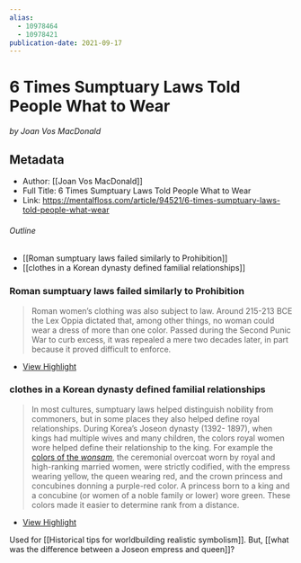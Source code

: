 ```yaml
---
alias: 
  - 10978464
  - 10978421
publication-date: 2021-09-17
---
```


# 6 Times Sumptuary Laws Told People What to Wear
<cite>by Joan Vos MacDonald</cite>

## Metadata
- Author: [[Joan Vos MacDonald]]
- Full Title: 6 Times Sumptuary Laws Told People What to Wear
- Link: https://mentalfloss.com/article/94521/6-times-sumptuary-laws-told-people-what-wear

###### Outline 
- [[Roman sumptuary laws failed similarly to Prohibition]]
- [[clothes in a Korean dynasty defined familial relationships]]

### Roman sumptuary laws failed similarly to Prohibition 

> Roman women’s clothing was also subject to law. Around 215-213 BCE the Lex Oppia dictated that, among other things, no woman could wear a dress of more than one color. Passed during the Second Punic War to curb excess, it was repealed a mere two decades later, in part because it proved difficult to enforce.


 * [View Highlight](https://read.readwise.io/read/01ffr3dxqbdwj156wx389fd3a8)

### clothes in a Korean dynasty defined familial relationships

> In most cultures, sumptuary laws helped distinguish nobility from commoners, but in some places they also helped define royal relationships. During Korea’s Joseon dynasty (1392- 1897), when kings had multiple wives and many children, the colors royal women wore helped define their relationship to the king. For example the [colors of the *wonsam*](http://www.lifeinkorea.com/culture/clothes/clothes.cfm?xURL=official), the ceremonial overcoat worn by royal and high-ranking married women, were strictly codified, with the empress wearing yellow, the queen wearing red, and the crown princess and concubines donning a purple-red color. A princess born to a king and a concubine (or women of a noble family or lower) wore green. These colors made it easier to determine rank from a distance.

 * [View Highlight](https://mentalfloss.com/article/94521/6-times-sumptuary-laws-told-people-what-wear?__readwiseLocation=0%2F20%2F3%2F1%2F1%2F3%2F1%2F1%2F3%2F19%2F1%2F50%3A1%2C2%2F20%2F3%2F1%2F1%2F3%2F1%2F1%2F3%2F19%2F1%2F50%3A372#:~:text=In%20most%20cultures%2C%20sumptuary%20laws%2Cdetermine%20rank%20from%20a%20distance.)

Used for [[Historical tips for worldbuilding realistic symbolism]]. But, [[what was the difference between a Joseon empress and queen]]?